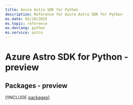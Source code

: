 ```yaml
---
title: Azure Astro SDK for Python
description: Reference for Azure Astro SDK for Python
ms.date: 02/10/2025
ms.topic: reference
ms.devlang: python
ms.service: astro
---
```

# Azure Astro SDK for Python - preview
## Packages - preview
[!INCLUDE [packages](astro-index.md)]
